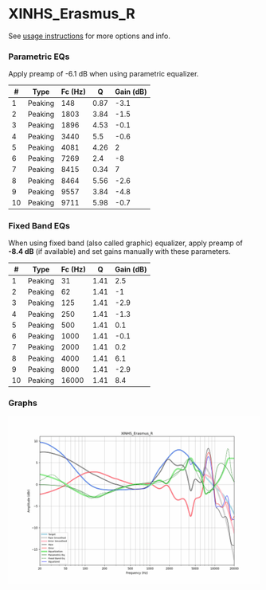 # XINHS_Erasmus_R
See [usage instructions](https://github.com/jaakkopasanen/AutoEq#usage) for more options and info.

### Parametric EQs
Apply preamp of -6.1 dB when using parametric equalizer.

|   # | Type    |   Fc (Hz) |    Q |   Gain (dB) |
|-----|---------|-----------|------|-------------|
|   1 | Peaking |       148 | 0.87 |        -3.1 |
|   2 | Peaking |      1803 | 3.84 |        -1.5 |
|   3 | Peaking |      1896 | 4.53 |        -0.1 |
|   4 | Peaking |      3440 | 5.5  |        -0.6 |
|   5 | Peaking |      4081 | 4.26 |         2   |
|   6 | Peaking |      7269 | 2.4  |        -8   |
|   7 | Peaking |      8415 | 0.34 |         7   |
|   8 | Peaking |      8464 | 5.56 |        -2.6 |
|   9 | Peaking |      9557 | 3.84 |        -4.8 |
|  10 | Peaking |      9711 | 5.98 |        -0.7 |

### Fixed Band EQs
When using fixed band (also called graphic) equalizer, apply preamp of **-8.4 dB** (if available) and set gains manually with these parameters.

|   # | Type    |   Fc (Hz) |    Q |   Gain (dB) |
|-----|---------|-----------|------|-------------|
|   1 | Peaking |        31 | 1.41 |         2.5 |
|   2 | Peaking |        62 | 1.41 |        -1   |
|   3 | Peaking |       125 | 1.41 |        -2.9 |
|   4 | Peaking |       250 | 1.41 |        -1.3 |
|   5 | Peaking |       500 | 1.41 |         0.1 |
|   6 | Peaking |      1000 | 1.41 |        -0.1 |
|   7 | Peaking |      2000 | 1.41 |         0.2 |
|   8 | Peaking |      4000 | 1.41 |         6.1 |
|   9 | Peaking |      8000 | 1.41 |        -2.9 |
|  10 | Peaking |     16000 | 1.41 |         8.4 |

### Graphs
![](./XINHS_Erasmus_R.png)
